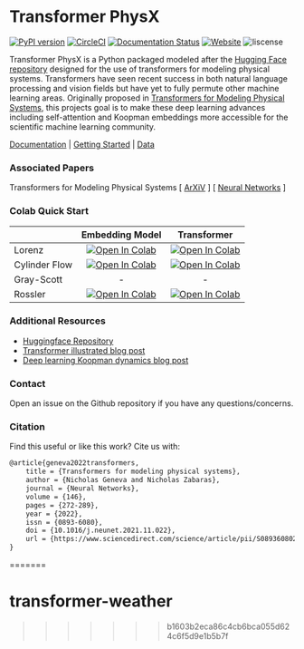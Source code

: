 # Transformer PhysX
 [![PyPI version](https://badge.fury.io/py/trphysx.svg)](https://pypi.org/project/trphysx/) [![CircleCI](https://circleci.com/gh/zabaras/transformer-physx.svg?style=shield&circle-token=1d8e1117961b1d63d754f90e6b526649607aad34&branch=main)](https://circleci.com/gh/zabaras/transformer-physx) [![Documentation Status](https://readthedocs.org/projects/transformer-physx/badge/?version=latest)](https://transformer-physx.readthedocs.io/en/latest/?badge=latest) [![Website](https://img.shields.io/website?url=https%3A%2F%2Fzabaras.github.io%2Ftransformer-physx%2F)](https://zabaras.github.io/transformer-physx/) ![liscense](https://img.shields.io/github/license/zabaras/transformer-physx)


Transformer PhysX is a Python packaged modeled after the [Hugging Face repository](https://github.com/huggingface/transformers) designed for the use of transformers for modeling physical systems. Transformers have seen recent success in both natural language processing and vision fields but have yet to fully permute other machine learning areas. Originally proposed in [Transformers for Modeling Physical Systems](https://arxiv.org/abs/2010.03957), this projects goal is to make these deep learning advances including self-attention and Koopman embeddings more accessible for the scientific machine learning community.

[Documentation](https://transformer-physx.readthedocs.io) | [Getting Started](https://transformer-physx.readthedocs.io/en/latest/install.html) | [Data](https://www.doi.org/10.5281/zenodo.5148523)

### Associated Papers

Transformers for Modeling Physical Systems [ [ArXiV](https://arxiv.org/abs/2010.03957) ] [ [Neural Networks](https://www.sciencedirect.com/science/article/abs/pii/S0893608021004500) ]

### Colab Quick Start

| | Embedding Model | Transformer |
|---|:-------:|:-------:|
| Lorenz | [![Open In Colab](https://colab.research.google.com/assets/colab-badge.svg)](https://colab.research.google.com/github/zabaras/transformer-physx/blob/main/examples/lorenz/train_lorenz_enn.ipynb) | [![Open In Colab](https://colab.research.google.com/assets/colab-badge.svg)](https://colab.research.google.com/github/zabaras/transformer-physx/blob/main/examples/lorenz/train_lorenz_transformer.ipynb) |
| Cylinder Flow | [![Open In Colab](https://colab.research.google.com/assets/colab-badge.svg)](https://colab.research.google.com/github/zabaras/transformer-physx/blob/main/examples/cylinder/train_cylinder_enn.ipynb) | [![Open In Colab](https://colab.research.google.com/assets/colab-badge.svg)](https://colab.research.google.com/github/zabaras/transformer-physx/blob/main/examples/cylinder/train_cylinder_transformer.ipynb) |
| Gray-Scott | - | - |
| Rossler | [![Open In Colab](https://colab.research.google.com/assets/colab-badge.svg)](https://colab.research.google.com/github/zabaras/transformer-physx/blob/main/examples/rossler/train_rossler_enn.ipynb) | [![Open In Colab](https://colab.research.google.com/assets/colab-badge.svg)](https://colab.research.google.com/github/zabaras/transformer-physx/blob/main/examples/rossler/train_rossler_transformer.ipynb) |

### Additional Resources

- [Huggingface Repository](https://github.com/huggingface/transformers)
- [Transformer illustrated blog post](https://jalammar.github.io/illustrated-transformer/)
- [Deep learning Koopman dynamics blog post](https://nicholasgeneva.com/deep-learning/koopman/dynamics/2020/05/30/intro-to-koopman.html)


### Contact
Open an issue on the Github repository if you have any questions/concerns.

### Citation
Find this useful or like this work? Cite us with:

```latex
@article{geneva2022transformers,
    title = {Transformers for modeling physical systems},
    author = {Nicholas Geneva and Nicholas Zabaras},
    journal = {Neural Networks},
    volume = {146},
    pages = {272-289},
    year = {2022},
    issn = {0893-6080},
    doi = {10.1016/j.neunet.2021.11.022},
    url = {https://www.sciencedirect.com/science/article/pii/S0893608021004500}
}
```
=======
# transformer-weather
>>>>>>> b1603b2eca86c4cb6bca055d624c6f5d9e1b5b7f
